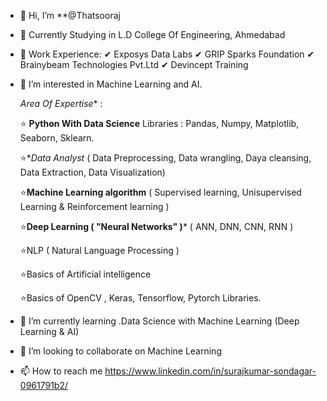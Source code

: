 - 👋 Hi, I’m  **@Thatsooraj
- 🚩 Currently Studying in L.D College Of Engineering, Ahmedabad 
- 💌 Work Experience: ✔ Exposys Data Labs 
                      ✔ GRIP Sparks Foundation
                      ✔ Brainybeam Technologies Pvt.Ltd
                      ✔ Devincept Training
                                             
- 👀 I’m interested in Machine Learning and AI.

     *Area Of Expertise** :

    ⭐ **Python With Data Science**
    Libraries : Pandas, Numpy, Matplotlib, Seaborn, Sklearn.

    ⭐**Data Analyst*
    ( Data Preprocessing, Data wrangling, Daya cleansing, Data Extraction, Data Visualization)

    ⭐**Machine Learning algorithm**
    ( Supervised learning, Unisupervised Learning & Reinforcement learning )

    ⭐**Deep Learning ( "Neural Networks" )***
    ( ANN, DNN, CNN, RNN )

    ⭐NLP ( Natural Language Processing )

    ⭐Basics of Artificial intelligence

    ⭐Basics of OpenCV , Keras, Tensorflow, Pytorch Libraries.
    
- 🌱 I’m currently learning .Data Science with Machine Learning (Deep Learning & AI)
- 💞️ I’m looking to collaborate on Machine Learning 
- 📫 How to reach me https://www.linkedin.com/in/surajkumar-sondagar-0961791b2/
